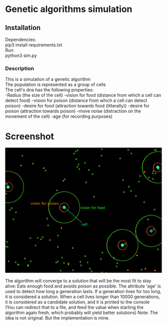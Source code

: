 # Genetic algorithms simulation  

Installation
------------
Dependencies:  
pip3 install requirements.txt  
Run:  
python3 sim.py  

### Description
This is a simulation of a genetic algorithm  
The population is represented as a group of cells  
The cell's dna has the following properties:  
	-Radius (the size of the cell)
	-vision for food (distance from which a cell can detect food)
	-vision for poison (distance from which a cell can detect poison)
	-desire for food (attraction towards food (litterally))
	-desire for poison (attraction towards poison)
	-move noise (distraction on the movement of the cell)
	-age (for recording purposes)
# Screenshot
![alt text](screen.png)

The algorithm will converge to a solution that will be the most fit to stay alive:
Eats enough food and avoids poison as possible.
The attribute 'age' is used to detect how long a generation lasts.
If a generation lives for too long, it is considered a solution.
When a cell lives longer than 10000 generations, it is considered as a candidate solution, and it is printed to the console  
(You can redirect that to a file, and feed the value when starting the algorithm again fresh, which probably will yield better solutions)
Note:
The idea is not original. But the implementation is mine.
